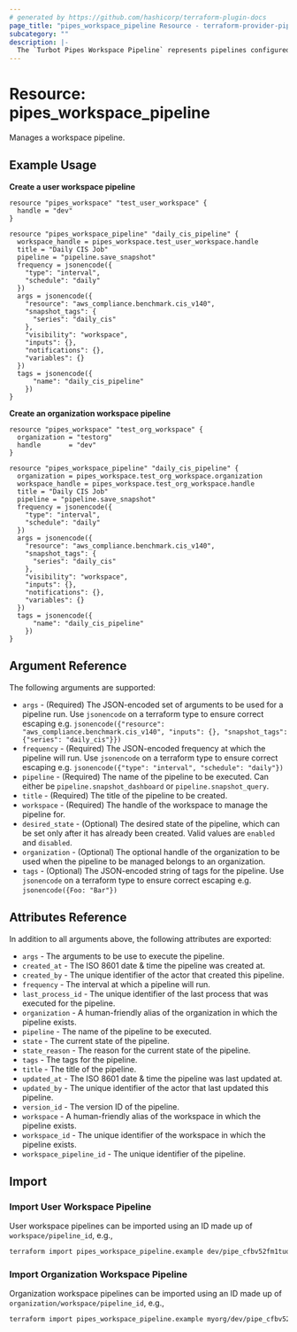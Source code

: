 ```yaml
---
# generated by https://github.com/hashicorp/terraform-plugin-docs
page_title: "pipes_workspace_pipeline Resource - terraform-provider-pipes"
subcategory: ""
description: |-
  The `Turbot Pipes Workspace Pipeline` represents pipelines configured in a workspace.
---
```


# Resource: pipes_workspace_pipeline

Manages a workspace pipeline.

## Example Usage

**Create a user workspace pipeline**

```hcl
resource "pipes_workspace" "test_user_workspace" {
  handle = "dev"
}

resource "pipes_workspace_pipeline" "daily_cis_pipeline" {
  workspace_handle = pipes_workspace.test_user_workspace.handle
  title = "Daily CIS Job"
  pipeline = "pipeline.save_snapshot"
  frequency = jsonencode({
    "type": "interval",
    "schedule": "daily"
  })
  args = jsonencode({
    "resource": "aws_compliance.benchmark.cis_v140",
    "snapshot_tags": {
      "series": "daily_cis"
    },
    "visibility": "workspace",
    "inputs": {},
    "notifications": {},
    "variables": {}
  })
  tags = jsonencode({
	  "name": "daily_cis_pipeline"
	})
}
```

**Create an organization workspace pipeline**

```hcl
resource "pipes_workspace" "test_org_workspace" {
  organization = "testorg"
  handle       = "dev"
}

resource "pipes_workspace_pipeline" "daily_cis_pipeline" {
  organization = pipes_workspace.test_org_workspace.organization
  workspace_handle = pipes_workspace.test_org_workspace.handle
  title = "Daily CIS Job"
  pipeline = "pipeline.save_snapshot"
  frequency = jsonencode({
    "type": "interval",
    "schedule": "daily"
  })
  args = jsonencode({
    "resource": "aws_compliance.benchmark.cis_v140",
    "snapshot_tags": {
      "series": "daily_cis"
    },
    "visibility": "workspace",
    "inputs": {},
    "notifications": {},
    "variables": {}
  })
  tags = jsonencode({
	  "name": "daily_cis_pipeline"
	})
}
```

## Argument Reference

The following arguments are supported:

- `args` - (Required) The JSON-encoded set of arguments to be used for a pipeline run. Use `jsonencode` on a terraform type to ensure correct escaping e.g. `jsonencode({"resource": "aws_compliance.benchmark.cis_v140", "inputs": {}, "snapshot_tags": {"series": "daily_cis"}})`
- `frequency` - (Required) The JSON-encoded frequency at which the pipeline will run. Use `jsonencode` on a terraform type to ensure correct escaping e.g. `jsonencode({"type": "interval", "schedule": "daily"})`
- `pipeline` - (Required) The name of the pipeline to be executed. Can either be `pipeline.snapshot_dashboard` or `pipeline.snapshot_query`.
- `title` - (Required) The title of the pipeline to be created.
- `workspace` - (Required) The handle of the workspace to manage the pipeline for.
- `desired_state` - (Optional) The desired state of the pipeline, which can be set only after it has already been created. Valid values are `enabled` and `disabled`.
- `organization` - (Optional) The optional handle of the organization to be used when the pipeline to be managed belongs to an organization.
- `tags` - (Optional) The JSON-encoded string of tags for the pipeline. Use `jsonencode` on a terraform type to ensure correct escaping e.g. `jsonencode({Foo: "Bar"})`

## Attributes Reference

In addition to all arguments above, the following attributes are exported:

- `args` - The arguments to be use to execute the pipeline.
- `created_at` - The ISO 8601 date & time the pipeline was created at.
- `created_by` - The unique identifier of the actor that created this pipeline.
- `frequency` - The interval at which a pipeline will run.
- `last_process_id` - The unique identifier of the last process that was executed for the pipeline.
- `organization` - A human-friendly alias of the organization in which the pipeline exists.
- `pipeline` - The name of the pipeline to be executed.
- `state` - The current state of the pipeline.
- `state_reason` - The reason for the current state of the pipeline.
- `tags` - The tags for the pipeline.
- `title` - The title of the pipeline.
- `updated_at` - The ISO 8601 date & time the pipeline was last updated at.
- `updated_by` - The unique identifier of the actor that last updated this pipeline.
- `version_id` - The version ID of the pipeline.
- `workspace` - A human-friendly alias of the workspace in which the pipeline exists.
- `workspace_id` - The unique identifier of the workspace in which the pipeline exists.
- `workspace_pipeline_id` - The unique identifier of the pipeline.

## Import

### Import User Workspace Pipeline

User workspace pipelines can be imported using an ID made up of `workspace/pipeline_id`, e.g.,

```sh
terraform import pipes_workspace_pipeline.example dev/pipe_cfbv52fm1tuo1pqt84t0
```

### Import Organization Workspace Pipeline

Organization workspace pipelines can be imported using an ID made up of `organization/workspace/pipeline_id`, e.g.,

```sh
terraform import pipes_workspace_pipeline.example myorg/dev/pipe_cfbv52fm1tuo1pqt84t0
```
